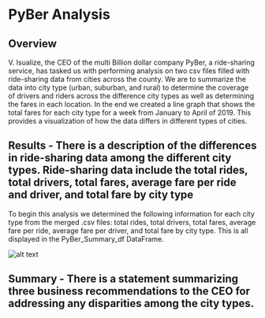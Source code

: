 # PyBer Analysis

## Overview 

V. Isualize, the CEO of the multi Billion dollar company PyBer, a ride-sharing service, has tasked us with performing analysis on two csv files filled with ride-sharing data from cities across the county. We are to summarize the data into city type (urban, suburban, and rural) to determine the coverage of drivers and riders across the difference city types as well as determining the fares in each location. In the end we created a line graph that shows the total fares for each city type for a week from January to April of 2019. This provides a visualization of how the data differs in different types of cities.  

## Results - There is a description of the differences in ride-sharing data among the different city types. Ride-sharing data include the total rides, total drivers, total fares, average fare per ride and driver, and total fare by city type

To begin this analysis we determined the following information for each city type from the merged .csv files: total rides, total drivers, total fares, average fare per ride, average fare per driver, and total fare by city type. This is all displayed in the PyBer_Summary_df DataFrame. 

![alt text](../Resources/PyBer_Summary_df.png)

## Summary - There is a statement summarizing three business recommendations to the CEO for addressing any disparities among the city types.
